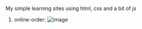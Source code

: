 My simple learning sites using html, css and a bit of js

1) online-order:
![image](https://github.com/dariiakurilenko/test-projects/assets/113102018/e4e432cf-2461-4c0f-9cad-4bb3a3ab5c7b)


